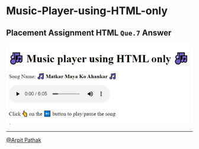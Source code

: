 # Music-Player-using-HTML-only

## Placement Assignment HTML `Que.7` Answer

![Screenshot](./musicplayerscreenshot.png)

---

[@Arpit Pathak](https://github.com/arpit-pathak)
